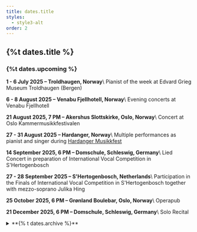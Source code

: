 ```yaml
---
title: dates.title
styles:
  - style3-alt
order: 2
---
```

## {%t dates.title %}
### {%t dates.upcoming %}

**1 - 6 July 2025 – Troldhaugen, Norway**\\
Pianist of the week at Edvard Grieg Museum Troldhaugen (Bergen)

**6 - 8 August 2025 – Venabu Fjellhotell, Norway**\\
Evening concerts at Venabu Fjellhotell

**21 August 2025, 7 PM – Akershus Slottskirke, Oslo, Norway**\\
Concert at Oslo Kammermusikkfestivalen

**27 - 31 August 2025 – Hardanger, Norway**\\
Multiple performances as pianist and singer during [Hardanger Musikkfest](https://www.hardangermusikkfest.no/)

**14 September 2025, 6 PM – Domschule, Schleswig, Germany**\\
Lied Concert in preparation of International Vocal Competition in S'Hertogenbosch

**27 - 28 September 2025 – S'Hertogenbosch, Netherlands**\\
Participation in the Finals of International Vocal Competition in S'Hertogenbosch together with mezzo-soprano Julika Hing

**25 October 2025, 6 PM – Grønland Boulebar, Oslo, Norway**\\
Operapub

**21 December 2025, 6 PM – Domschule, Schleswig, Germany**\\
Solo Recital

<details markdown="block">
<summary markdown="block">
**{% t dates.archive %}**
</summary>


**16 June 2025, 6 PM – Steinway Piano Gallery, Oslo, Norway**\\
[Lied Concert with mezzo-soprano Julika Hing](https://www.facebook.com/share/1AWr44PTN5/)

**05 June 2025, 8 PM – Lindemansalen NMH, Oslo, Norway**\\
[Piano master degree exam concert](https://nmh.no/konserter/into-the-unknown)

**28 May 2025, 1 PM – Musikkonservatoriet, Tromsø, Norway**\\
Sangeksamen

**20 May 2025, 6 PM – Steinway Piano Gallery, Oslo, Norway**\\
Concert with the song interpretation class of Matti Hirvonen

**10 May 2025, 4 PM – Sandvoldsalen, NMH, Oslo, Norway**\\
[Chopin Nocturnes with NMH's pianists](https://nmh.no/en/concerts/nocturnes-og-polonaises-by-frederic-chopin)

**8 May 2025, 6 PM – Sagene Kirke, Oslo, Norway**\\
Chopin Nocturnes with NMH's pianists

**6 May 2025, 1 PM – Sagene Kirke, Oslo, Norway**\\
Scriabin Sonatas at opening of Hollenbachfestivalen

**30 April 2025, 6 PM – Nasjonalmuseet, Oslo, Norway**\\
Galaconcert arranged by Queen Sonja singing competition

**25 April 2025, 7 PM – Rødbanken Festsal, Tromsø, Norway**\\
Operakafé

**10 April 2025, 7 PM – Levinsalen NMH, Oslo, Norway**\\
[Grieg's Slåtter](https://nmh.no/konserter/griegs-slatter) – concert with Håvard Gimse's piano students at NMH

**27 March 2025, 6 PM – Levinsalen NMH, Oslo, Norway**\\
[Master Recital - Nostalgia through the times](https://nmh.no/konserter/nostalgi-gjennom-tiden)

**22 March 2025, 12 AM – Sagene Kirke, Oslo, Norway**\\
Master Recital - Nostalgia through the times

**26 January 2025, 3 PM – Levinsalen NMH, Oslo, Norway**\\
[Closing concert of NMH pianists' concert tour](https://nmh.no/konserter/lyden-av-natur)

**06 August 2024 – Venabu Fjellhotell, Norway**\\
solo piano recital

**20 July 2024, 7 PM – Gasteig Munich, Germany**\\
piano soloist at "vokalSinn" Choir Festival

**03 June 2024 – Musikkonservatoriet Tromsø, Norway**\\
Singing exam concert

**11 May 2024 – Sagene kirke, Oslo, Norway**\\
Schubert Complete Piano Sonatas marathon concert together with NMH pianists

**10 May 2024 – Lindemansalen NMH, Oslo, Norway**\\
Concert in cooperation with the Polish embassy

**03 May 2024 – Levinsalen NMH, Oslo, Norway**\\
Schuberts Complete Piano Sonatas concert together with NMH pianists

**16 April 2024 – Lahti, Finland**\\
Concert as part of the ERASMUS funded BAIL project

**22-28 January 2024 – Lillesand/Kristiansand, Norway**\\
Concert Tour with NMH pianists
</details>
